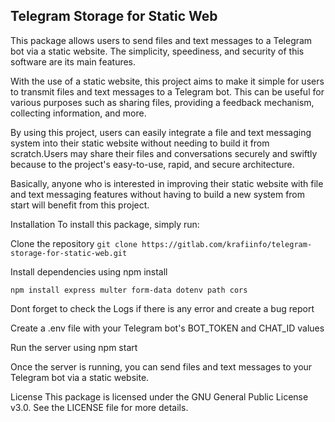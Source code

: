 
## Telegram Storage for Static Web
This package allows users to send files and text messages to a Telegram bot via a static website. The simplicity, speediness, and security of this software are its main features.

With the use of a static website, this project aims to make it simple for users to transmit files and text messages to a Telegram bot.
This can be useful for various purposes such as sharing files, providing a feedback mechanism, collecting information, and more.

By using this project, users can easily integrate a file and text messaging system into their static website without needing to build it from scratch.Users may share their files and conversations securely and swiftly because to the project's easy-to-use, rapid, and secure architecture.

Basically, anyone who is interested in improving their static website with file and text messaging features without having to build a new system from start will benefit from this project.

Installation
To install this package, simply run:

Clone the repository
`
git clone https://gitlab.com/krafiinfo/telegram-storage-for-static-web.git
`

Install dependencies using npm install


`
npm install express multer form-data dotenv path cors
`

Dont forget to check the Logs if there is any error and create a bug report 

Create a .env file with your Telegram bot's BOT_TOKEN and CHAT_ID values

Run the server using npm start

Once the server is running, you can send files and text messages to your Telegram bot via a static website.

License
This package is licensed under the GNU General Public License v3.0. See the LICENSE file for more details.
